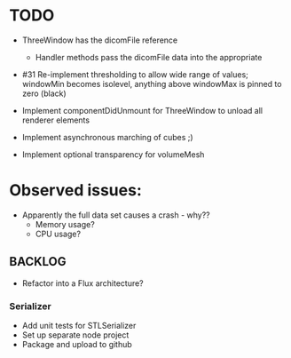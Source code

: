# TODO

- ThreeWindow has the dicomFile reference
	- Handler methods pass the dicomFile data into the appropriate

- #31 Re-implement thresholding to allow wide range of values; windowMin becomes
	isolevel, anything above windowMax is pinned to zero (black)

- Implement componentDidUnmount for ThreeWindow to unload all renderer elements

- Implement asynchronous marching of cubes ;)

- Implement optional transparency for volumeMesh

# Observed issues:

- Apparently the full data set causes a crash - why??
	- Memory usage?
	- CPU usage?



## BACKLOG

- Refactor into a Flux architecture?

### Serializer
- Add unit tests for STLSerializer
- Set up separate node project
- Package and upload to github
